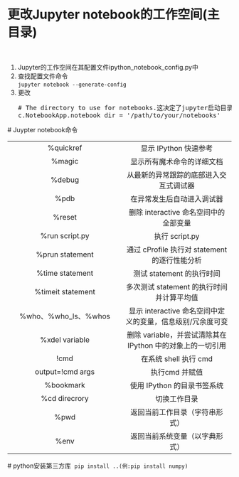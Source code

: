 # 更改Jupyter notebook的工作空间(主目录)
<br><ol>
  <li>Jupyter的工作空间在其配置文件ipython_notebook_config.py中</li>
  <li>查找配置文件命令<br><code>jupyter notebook --generate-config</code></li>
  <li>更改<pre># The directory to use for notebooks.这决定了jupyter启动目录  
c.NotebookApp.notebook_dir = '/path/to/your/notebooks'</pre></li>
</ol>
# Juypter notebook命令  
<table>
  <tr><td align="center" width="500">%quickref</td><td align="center" width="500">显示 IPython 快速参考</td></tr>
  <tr><td align="center" width="500">%magic</td><td align="center" width="500">	显示所有魔术命令的详细文档</td></tr>
  <tr><td align="center" width="500">%debug</td><td align="center" width="500">从最新的异常跟踪的底部进入交互式调试器</td></tr>
  <tr><td align="center" width="500">%pdb</td><td align="center" width="500">在异常发生后自动进入调试器</td></tr>
  <tr><td align="center" width="500">%reset</td><td align="center" width="500">删除 interactive 命名空间中的全部变量</td></tr>
  <tr><td align="center" width="500">%run script.py</td><td align="center" width="500">执行 script.py</td></tr>
  <tr><td align="center" width="500">%prun statement</td><td align="center" width="500">通过 cProfile 执行对 statement 的逐行性能分析</td></tr>
  <tr><td align="center" width="500">%time statement</td><td align="center" width="500">测试 statement 的执行时间</td></tr>
  <tr><td align="center" width="500">%timeit statement</td><td align="center" width="500">多次测试 statement 的执行时间并计算平均值</td></tr>
  <tr><td align="center" width="500">%who、%who_ls、%whos</td><td align="center" width="500">显示 interactive 命名空间中定义的变量，信息级别/冗余度可变</td></tr>
  <tr><td align="center" width="500">%xdel variable</td><td align="center" width="500">删除 variable，并尝试清除其在 IPython 中的对象上的一切引用</td></tr>
  <tr><td align="center" width="500">!cmd</td><td align="center" width="500">在系统 shell 执行 cmd</td></tr>
  <tr><td align="center" width="500">output=!cmd args</td><td align="center" width="500">执行cmd 并赋值</td></tr>
  <tr><td align="center" width="500">%bookmark</td><td align="center" width="500">使用 IPython 的目录书签系统</td></tr>
  <tr><td align="center" width="500">%cd direcrory</td><td align="center" width="500">切换工作目录</td></tr>
  <tr><td align="center" width="500">%pwd</td><td align="center" width="500">返回当前工作目录（字符串形式）</td></tr>
  <tr><td align="center" width="500">%env</td><td align="center" width="500">返回当前系统变量（以字典形式）</td></tr>
</table>  
# python安装第三方库  
  <code>pip install ..(例:pip install numpy)</code>
